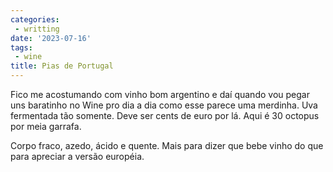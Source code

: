 ```yaml
---
categories:
 - writting
date: '2023-07-16'
tags:
 - wine
title: Pias de Portugal
---
```


Fico me acostumando com vinho bom argentino e daí quando vou pegar uns baratinho no Wine pro dia a dia como esse parece uma merdinha. Uva fermentada tão somente. Deve ser cents de euro por lá. Aqui é 30 octopus por meia garrafa.

Corpo fraco, azedo, ácido e quente. Mais para dizer que bebe vinho do que para apreciar a versão européia.
